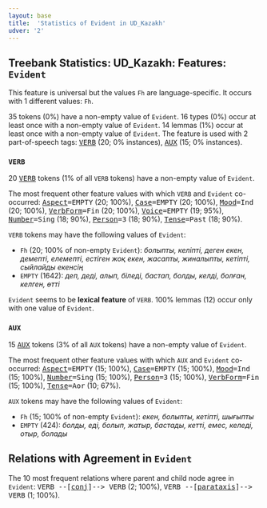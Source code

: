 ```yaml
---
layout: base
title:  'Statistics of Evident in UD_Kazakh'
udver: '2'
---
```


## Treebank Statistics: UD_Kazakh: Features: `Evident`

This feature is universal but the values `Fh` are language-specific.
It occurs with 1 different values: `Fh`.

35 tokens (0%) have a non-empty value of `Evident`.
16 types (0%) occur at least once with a non-empty value of `Evident`.
14 lemmas (1%) occur at least once with a non-empty value of `Evident`.
The feature is used with 2 part-of-speech tags: <tt><a href="kk-pos-VERB.html">VERB</a></tt> (20; 0% instances), <tt><a href="kk-pos-AUX.html">AUX</a></tt> (15; 0% instances).

### `VERB`

20 <tt><a href="kk-pos-VERB.html">VERB</a></tt> tokens (1% of all `VERB` tokens) have a non-empty value of `Evident`.

The most frequent other feature values with which `VERB` and `Evident` co-occurred: <tt><a href="kk-feat-Aspect.html">Aspect</a></tt><tt>=EMPTY</tt> (20; 100%), <tt><a href="kk-feat-Case.html">Case</a></tt><tt>=EMPTY</tt> (20; 100%), <tt><a href="kk-feat-Mood.html">Mood</a></tt><tt>=Ind</tt> (20; 100%), <tt><a href="kk-feat-VerbForm.html">VerbForm</a></tt><tt>=Fin</tt> (20; 100%), <tt><a href="kk-feat-Voice.html">Voice</a></tt><tt>=EMPTY</tt> (19; 95%), <tt><a href="kk-feat-Number.html">Number</a></tt><tt>=Sing</tt> (18; 90%), <tt><a href="kk-feat-Person.html">Person</a></tt><tt>=3</tt> (18; 90%), <tt><a href="kk-feat-Tense.html">Tense</a></tt><tt>=Past</tt> (18; 90%).

`VERB` tokens may have the following values of `Evident`:

* `Fh` (20; 100% of non-empty `Evident`): <em>болыпты, келіпті, деген екен, демепті, елемепті, естіген жоқ екен, жасапты, жиналыпты, кетіпті, сыйлайды екенсің</em>
* `EMPTY` (1642): <em>деп, деді, алып, біледі, бастап, болды, келді, болған, келген, өтті</em>

`Evident` seems to be **lexical feature** of `VERB`. 100% lemmas (12) occur only with one value of `Evident`.

### `AUX`

15 <tt><a href="kk-pos-AUX.html">AUX</a></tt> tokens (3% of all `AUX` tokens) have a non-empty value of `Evident`.

The most frequent other feature values with which `AUX` and `Evident` co-occurred: <tt><a href="kk-feat-Aspect.html">Aspect</a></tt><tt>=EMPTY</tt> (15; 100%), <tt><a href="kk-feat-Case.html">Case</a></tt><tt>=EMPTY</tt> (15; 100%), <tt><a href="kk-feat-Mood.html">Mood</a></tt><tt>=Ind</tt> (15; 100%), <tt><a href="kk-feat-Number.html">Number</a></tt><tt>=Sing</tt> (15; 100%), <tt><a href="kk-feat-Person.html">Person</a></tt><tt>=3</tt> (15; 100%), <tt><a href="kk-feat-VerbForm.html">VerbForm</a></tt><tt>=Fin</tt> (15; 100%), <tt><a href="kk-feat-Tense.html">Tense</a></tt><tt>=Aor</tt> (10; 67%).

`AUX` tokens may have the following values of `Evident`:

* `Fh` (15; 100% of non-empty `Evident`): <em>екен, болыпты, кетіпті, шығыпты</em>
* `EMPTY` (424): <em>болды, еді, болып, жатыр, бастады, кетті, емес, келеді, отыр, болады</em>

## Relations with Agreement in `Evident`

The 10 most frequent relations where parent and child node agree in `Evident`:
<tt>VERB --[<tt><a href="kk-dep-conj.html">conj</a></tt>]--> VERB</tt> (2; 100%),
<tt>VERB --[<tt><a href="kk-dep-parataxis.html">parataxis</a></tt>]--> VERB</tt> (1; 100%).

